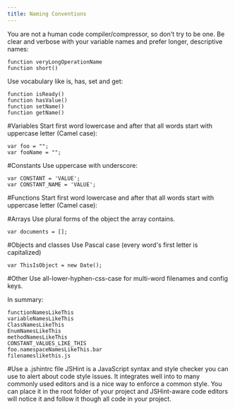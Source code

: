 ```yaml
---
title: Naming Conventions
---
```

You are not a human code compiler/compressor, so don't try to be one. Be clear and verbose with your variable names and prefer longer, descriptive names:

    function veryLongOperationName
    function short()

Use vocabulary like is, has, set and get:

    function isReady()
    function hasValue()
    function setName()
    function getName()

#Variables
Start first word lowercase and after that all words start with uppercase letter (Camel case):

    var foo = "";
    var fooName = "";

#Constants
Use uppercase with underscore:

    var CONSTANT = 'VALUE';
    var CONSTANT_NAME = 'VALUE';

#Functions
Start first word lowercase and after that all words start with uppercase letter (Camel case):

#Arrays
Use plural forms of the object the array contains.

    var documents = [];

#Objects and classes
Use Pascal case (every word's first letter is capitalized)

    var ThisIsObject = new Date();

#Other
Use all-lower-hyphen-css-case for multi-word filenames and config keys.

In summary:

    functionNamesLikeThis
    variableNamesLikeThis
    ClassNamesLikeThis
    EnumNamesLikeThis
    methodNamesLikeThis
    CONSTANT_VALUES_LIKE_THIS
    foo.namespaceNamesLikeThis.bar
    filenameslikethis.js

#Use a .jshintrc file
JSHint is a JavaScript syntax and style checker you can use to alert about code style issues. It integrates well into to many commonly used editors and is a nice way to enforce a common style. You can place it in the root folder of your project and JSHint-aware code editors will notice it and follow it though all code in your project.